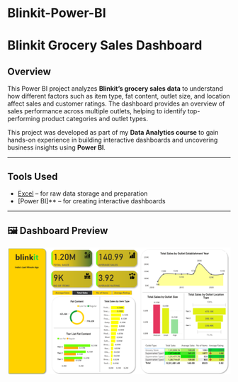 # Blinkit-Power-BI

#  Blinkit Grocery Sales Dashboard

## Overview
This Power BI project analyzes **Blinkit’s grocery sales data** to understand how different factors such as item type, fat content, outlet size, and location affect sales and customer ratings. The dashboard provides an overview of sales performance across multiple outlets, helping to identify top-performing product categories and outlet types.

This project was developed as part of my **Data Analytics course** to gain hands-on experience in building interactive dashboards and uncovering business insights using **Power BI**.

---

##  Tools Used
- [Excel](https://github.com/YasinSyed-2099/Blinkit-Power-BI/blob/main/BlinkIT%20Grocery%20Data.xlsx) – for raw data storage and preparation
- [Power BI]** – for creating interactive dashboards


---

## 🖼 Dashboard Preview
![Dashboard](https://raw.githubusercontent.com/YasinSyed-2099/Blinkit-Power-BI/main/Blinkit%20Dashboard%20image.png)
